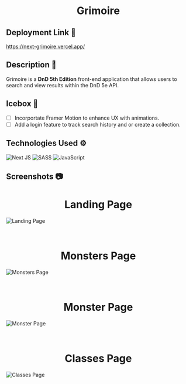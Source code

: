 <h1 align='center'> Grimoire </h1>

## **Deployment Link** 🔗
https://next-grimoire.vercel.app/

## **Description** 📃

Grimoire is a **DnD 5th Edition** front-end application that allows users to search and view results within the DnD 5e API.

## **Icebox** 🧊

- [ ] Incorportate Framer Motion to enhance UX with animations.
- [ ] Add a login feature to track search history and or create a collection.

## **Technologies Used** ⚙
![Next JS](https://img.shields.io/badge/Next-black?style=for-the-badge&logo=next.js&logoColor=white)
![SASS](https://img.shields.io/badge/SASS-hotpink.svg?style=for-the-badge&logo=SASS&logoColor=white)
![JavaScript](https://img.shields.io/badge/javascript-%23323330.svg?style=for-the-badge&logo=javascript&logoColor=%23F7DF1E)
## **Screenshots** 📷

<h1 align='center'> Landing Page </h1>

![Landing Page](https://i.imgur.com/ZsXWhe3.png)

<br>
<h1 align='center'> Monsters Page </h1>

![Monsters Page](https://i.imgur.com/i43XvFl.png)

<br>
<h1 align='center'> Monster Page </h1>

![Monster Page](https://i.imgur.com/y15SC6i.png)

<br>
<h1 align='center'> Classes Page </h1>

![Classes Page](https://i.imgur.com/Hp8QXYZ.png)



